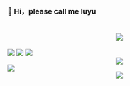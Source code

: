 ### 👋 Hi，please call me luyu

<h1 align="center">
  <a href="https://sunguoqi.com/">
    <img src="https://readme-typing-svg.herokuapp.com/?lines=console.log(%22Growing%2C%20Up%22);鲁宇同学祝您今天愉快!&center=true&size=27">
  </a>
</h1>

<span >
 <img  src="https://img.shields.io/badge/-HTML5-E34F26?style=flat-square&logo=html5&logoColor=white" />
 <img  src="https://img.shields.io/badge/-CSS3-1572B6?style=flat-square&logo=css3" />
 <img  src="https://img.shields.io/badge/-JavaScript-oringe?style=flat-square&logo=javascript" />
</span>

<div align="center">
    <img  src="https://visitor-badge.glitch.me/badge?page_id=lubenyu" />
</div>

<img src="https://spotify-github-profile.vercel.app/api/view?uid=31k53kp6hgkbovg72427dya5av44&cover_image=true&theme=default&show_offline=false&background_color=121212" />

<div align="center">
    <img src="https://metrics.lecoq.io/lubenyu?template=classic&config.timezone=Asia%2FShanghai">
</div>

<!--
**lubenyu/lubenyu** is a ✨ _special_ ✨ repository because its `README.md` (this file) appears on your GitHub profile.

Here are some ideas to get you started:

- 🔭 I’m currently working on ...
- 🌱 I’m currently learning ...
- 👯 I’m looking to collaborate on ...
- 🤔 I’m looking for help with ...
- 💬 Ask me about ...
- 📫 How to reach me: ...
- 😄 Pronouns: ...
- ⚡ Fun fact: ...
-->
